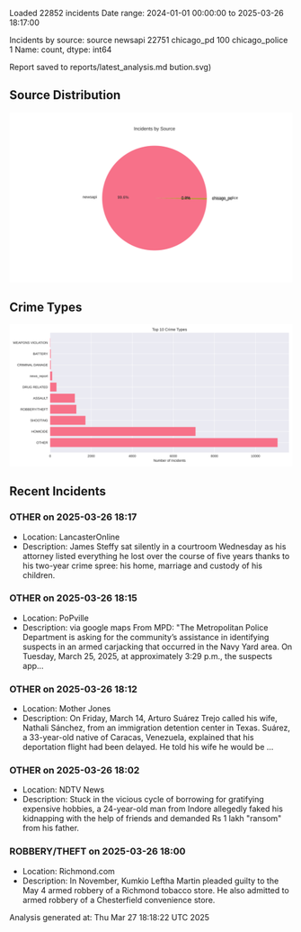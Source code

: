 
Loaded 22852 incidents
Date range: 2024-01-01 00:00:00 to 2025-03-26 18:17:00

Incidents by source:
source
newsapi           22751
chicago_pd          100
chicago_police        1
Name: count, dtype: int64

Report saved to reports/latest_analysis.md
bution.svg)

## Source Distribution
![Source Distribution](images/source_distribution.svg)

## Crime Types
![Crime Types](images/crime_types.svg)

## Recent Incidents

### OTHER on 2025-03-26 18:17
- Location: LancasterOnline
- Description: James Steffy sat silently in a courtroom Wednesday as his attorney listed everything he lost over the course of five years thanks to his two-year crime spree: his home, marriage and custody of his children.


### OTHER on 2025-03-26 18:15
- Location: PoPville
- Description: via google maps From MPD: "The Metropolitan Police Department is asking for the community’s assistance in identifying suspects in an armed carjacking that occurred in the Navy Yard area. On Tuesday, March 25, 2025, at approximately 3:29 p.m., the suspects app…


### OTHER on 2025-03-26 18:12
- Location: Mother Jones
- Description: On Friday, March 14, Arturo Suárez Trejo called his wife, Nathali Sánchez, from an immigration detention center in Texas. Suárez, a 33-year-old native of Caracas, Venezuela, explained that his deportation flight had been delayed. He told his wife he would be …


### OTHER on 2025-03-26 18:02
- Location: NDTV News
- Description: Stuck in the vicious cycle of borrowing for gratifying expensive hobbies, a 24-year-old man from Indore allegedly faked his kidnapping with the help of friends and demanded Rs 1 lakh &quot;ransom&quot; from his father.


### ROBBERY/THEFT on 2025-03-26 18:00
- Location: Richmond.com
- Description: In November, Kumkio Leftha Martin pleaded guilty to the May 4 armed robbery of a Richmond tobacco store. He also admitted to armed robbery of a Chesterfield convenience store.

Analysis generated at: Thu Mar 27 18:18:22 UTC 2025
